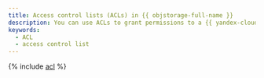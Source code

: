 ```yaml
---
title: Access control lists (ACLs) in {{ objstorage-full-name }}
description: You can use ACLs to grant permissions to a {{ yandex-cloud }} user, service account, user group, or public group. An {{ objstorage-name }} ACL is a list of permissions for each object and bucket that is stored directly in {{ objstorage-name }}.
keywords:
  - ACL
  - access control list
---
```


{% include [acl](../../_includes/storage/security/acl.md) %}